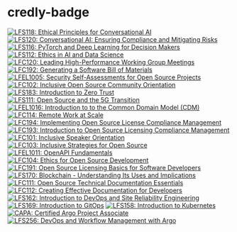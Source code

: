 # credly-badge

<!--START_SECTION:badges-->
[![LFS118: Ethical Principles for Conversational AI](https://images.credly.com/size/110x110x110x110/images/d504af50-e3f2-4fc8-87bb-9d4452fb09f9/blob)](http://www.credly.com/badges/486f5659-d916-4f0d-8669-efa956619c7c "LFS118: Ethical Principles for Conversational AI")
[![LFS120: Conversational AI: Ensuring Compliance and Mitigating Risks](https://images.credly.com/size/110x110x110x110/images/9d8c577d-d242-4b2a-b64f-79dfdcf72ee8/blob)](http://www.credly.com/badges/f67e1f47-ac44-494b-9fd7-bd2e68c451a3 "LFS120: Conversational AI: Ensuring Compliance and Mitigating Risks")
[![LFS116: PyTorch and Deep Learning for Decision Makers](https://images.credly.com/size/110x110x110x110/images/9b88ea8b-bd05-4196-b338-10521ec8305d/blob)](http://www.credly.com/badges/8a0d8d2c-053f-451b-843b-6086f3385cf9 "LFS116: PyTorch and Deep Learning for Decision Makers")
[![LFS112: Ethics in AI and Data Science](https://images.credly.com/size/110x110x110x110/images/ec31c32f-3594-40ec-951b-75720d07efbf/blob)](http://www.credly.com/badges/66fd818d-88a0-46b2-8499-dd845d06b25e "LFS112: Ethics in AI and Data Science")
[![LFC120: Leading High-Performance Working Group Meetings](https://images.credly.com/size/110x110x110x110/images/34172571-ac59-4495-a938-9f731018d696/blob)](http://www.credly.com/badges/f8056927-cf89-4d5f-89b8-4bb03187fac0 "LFC120: Leading High-Performance Working Group Meetings")
[![LFC192: Generating a Software Bill of Materials](https://images.credly.com/size/110x110x110x110/images/3ec4dc00-c5ca-4271-98e7-baf91654f838/blob)](http://www.credly.com/badges/bb6a7960-8b07-42ff-942c-f6955602e7ba "LFC192: Generating a Software Bill of Materials")
[![LFEL1005: Security Self-Assessments for Open Source Projects](https://images.credly.com/size/110x110x110x110/images/3f266148-172f-427c-ba86-d25c73a29d1c/blob)](http://www.credly.com/badges/3e3307bb-a33a-4736-895f-c8a0dc4bac70 "LFEL1005: Security Self-Assessments for Open Source Projects")
[![LFC102: Inclusive Open Source Community Orientation](https://images.credly.com/size/110x110x110x110/images/4c923ac7-3490-4198-8ee6-fa9d3eb99b0d/blob)](http://www.credly.com/badges/b15bc78f-5dc6-4eb5-979e-7cb5bd742157 "LFC102: Inclusive Open Source Community Orientation")
[![LFS183: Introduction to Zero Trust](https://images.credly.com/size/110x110x110x110/images/030d09ff-a748-4dad-a76f-da3fc4d2c25b/blob)](http://www.credly.com/badges/8070d84a-04fb-45cb-8c2e-b3202d53ca03 "LFS183: Introduction to Zero Trust")
[![LFS111: Open Source and the 5G Transition](https://images.credly.com/size/110x110x110x110/images/2a7254bb-1832-40aa-912a-7f85900f93ce/blob)](http://www.credly.com/badges/d2ee3bdb-fadc-4e3e-b880-abe88cabdf70 "LFS111: Open Source and the 5G Transition")
[![LFEL1016: Introduction to to the Common Domain Model (CDM)](https://images.credly.com/size/110x110x110x110/images/655c6902-8aab-46f5-a847-4ff00628c498/blob)](http://www.credly.com/badges/5d5b9aa9-b9e1-4a9d-b83c-2b1e70a3d6d4 "LFEL1016: Introduction to to the Common Domain Model (CDM)")
[![LFC114: Remote Work at Scale](https://images.credly.com/size/110x110x110x110/images/4e7092ff-b0df-4a99-8c57-dd9c3fa9c1f5/blob)](http://www.credly.com/badges/8be8bdea-1bf1-41e8-996f-f1bfcab53fea "LFC114: Remote Work at Scale")
[![LFC194: Implementing Open Source License Compliance Management](https://images.credly.com/size/110x110x110x110/images/efb4ebc9-5b26-49e4-bf8d-52a5996d247a/blob)](http://www.credly.com/badges/95741b0c-86d5-4fde-b08d-44acd8bddaa9 "LFC194: Implementing Open Source License Compliance Management")
[![LFC193: Introduction to Open Source Licensing Compliance Management](https://images.credly.com/size/110x110x110x110/images/647a2912-0b98-4ee3-9cc0-0c89a01cdc02/blob)](http://www.credly.com/badges/0a00473e-6b21-475e-b729-7f4ad235a655 "LFC193: Introduction to Open Source Licensing Compliance Management")
[![LFC101: Inclusive Speaker Orientation](https://images.credly.com/size/110x110x110x110/images/16fbd343-192a-49ee-b9b9-de7bd1d4bf17/blob)](http://www.credly.com/badges/ff8e645c-e7b3-4253-93ef-9ae1ceb30d78 "LFC101: Inclusive Speaker Orientation")
[![LFC103: Inclusive Strategies for Open Source](https://images.credly.com/size/110x110x110x110/images/ec7dd913-1a42-4986-b627-08121eec53e3/blob)](http://www.credly.com/badges/cea32da7-e536-4b20-8e75-1352ca5a18a4 "LFC103: Inclusive Strategies for Open Source")
[![LFEL1011: OpenAPI Fundamentals](https://images.credly.com/size/110x110x110x110/images/702cdbe4-2925-496b-a77f-96fdf90404a7/blob)](http://www.credly.com/badges/9eaf41b2-6c97-4337-a028-32df5b0a4e12 "LFEL1011: OpenAPI Fundamentals")
[![LFC104: Ethics for Open Source Development](https://images.credly.com/size/110x110x110x110/images/46288e51-75a7-4aaa-959e-0156d4b5af92/blob)](http://www.credly.com/badges/0259b6bc-5a1c-4e33-a7d2-744297927f89 "LFC104: Ethics for Open Source Development")
[![LFC191: Open Source Licensing Basics for Software Developers](https://images.credly.com/size/110x110x110x110/images/e80f8a97-fb95-4b3d-b272-4b955b9f4025/blob)](http://www.credly.com/badges/6f8d6232-8449-4677-9e33-cfd29174421c "LFC191: Open Source Licensing Basics for Software Developers")
[![LFS170: Blockchain - Understanding Its Uses and Implications](https://images.credly.com/size/110x110x110x110/images/c0f9fdd5-b0f0-4d4a-b150-b7c01d9d1208/blob)](http://www.credly.com/badges/ab6f3282-d7e9-4554-8c3b-fd10f13fb209 "LFS170: Blockchain - Understanding Its Uses and Implications")
[![LFC111: Open Source Technical Documentation Essentials](https://images.credly.com/size/110x110x110x110/images/286841ed-5966-4843-b020-c00b17636e38/blob)](http://www.credly.com/badges/e7a6e648-23d7-474f-9d1c-07d1ec3d0235 "LFC111: Open Source Technical Documentation Essentials")
[![LFC112: Creating Effective Documentation for Developers](https://images.credly.com/size/110x110x110x110/images/62081479-8c0a-4db6-8cfa-3cfbd8b5b7e6/blob)](http://www.credly.com/badges/ee80f37d-892f-4803-acb9-d0447689f011 "LFC112: Creating Effective Documentation for Developers")
[![LFS162: Introduction to DevOps and Site Reliability Engineering](https://images.credly.com/size/110x110x110x110/images/2397c05c-eb0e-4b08-be97-9e8261d43125/blob)](http://www.credly.com/badges/a7b17d6c-f5a4-406b-8eb3-31575a134d42 "LFS162: Introduction to DevOps and Site Reliability Engineering")
[![LFS169: Introduction to GitOps](https://images.credly.com/size/110x110x110x110/images/032a65da-a036-4d05-ad80-8fc1274363ab/blob)](http://www.credly.com/badges/26fcf5db-38bf-43e7-91d2-4b565b7bf42c "LFS169: Introduction to GitOps")
[![LFS158: Introduction to Kubernetes](https://images.credly.com/size/110x110x110x110/images/4b5a8636-c554-482d-bbdc-7925fb3624c3/blob)](http://www.credly.com/badges/6cb2358e-d0b3-468e-a700-819ba14e6d6a "LFS158: Introduction to Kubernetes")
[![CAPA: Certified Argo Project Associate](https://images.credly.com/size/110x110x110x110/images/12624f9e-6b4a-43f0-b7a2-afb2c6cf8059/image.png)](http://www.credly.com/badges/7bf21552-b376-4631-b001-65575c021925 "CAPA: Certified Argo Project Associate")
[![LFS256: DevOps and Workflow Management with Argo](https://images.credly.com/size/110x110x110x110/images/dec28796-b4df-40e3-87f7-bdbcf02c3d2c/blob)](http://www.credly.com/badges/3911dca5-77bb-42fb-b752-ce685df7eb50 "LFS256: DevOps and Workflow Management with Argo")
<!--END_SECTION:badges-->
